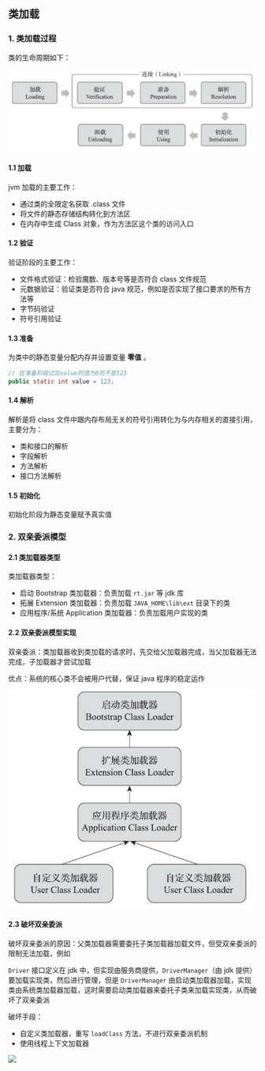 ## 类加载

### 1. 类加载过程

类的生命周期如下：

<img src="img/类的生命周期.png">

#### 1.1 加载

jvm 加载的主要工作：

- 通过类的全限定名获取 .class 文件
- 将文件的静态存储结构转化到方法区
- 在内存中生成 Class 对象，作为方法区这个类的访问入口

#### 1.2 验证

验证阶段的主要工作：

- 文件格式验证：检验魔数、版本号等是否符合 class 文件规范
- 元数据验证：验证类是否符合 java 规范，例如是否实现了接口要求的所有方法等
- 字节码验证
- 符号引用验证

#### 1.3 准备

为类中的静态变量分配内存并设置变量 **零值** 。

``` java
// 在准备阶段过后value的值为0而不是123
public static int value = 123;
```

#### 1.4 解析

解析是将 class 文件中跟内存布局无关的符号引用转化为与内存相关的直接引用，主要分为：

- 类和接口的解析
- 字段解析
- 方法解析
- 接口方法解析

#### 1.5 初始化

初始化阶段为静态变量赋予真实值



### 2. 双亲委派模型

#### 2.1 类加载器类型

类加载器类型：

- 启动 Bootstrap 类加载器：负责加载 `rt.jar` 等 jdk 库
- 拓展 Extension 类加载器：负责加载 `JAVA_HOME\lib\ext` 目录下的类
- 应用程序/系统 Application 类加载器：负责加载用户实现的类

#### 2.2 双亲委派模型实现

双亲委派：类加载器收到类加载的请求时，先交给父加载器完成，当父加载器无法完成，子加载器才尝试加载

优点：系统的核心类不会被用户代替，保证 java 程序的稳定运作

<img src="img/双亲委派模型.png">

#### 2.3 破坏双亲委派

破坏双亲委派的原因：父类加载器需要委托子类加载器加载文件，但受双亲委派的限制无法加载，例如

`Driver` 接口定义在 jdk 中，但实现由服务商提供，`DriverManager`（由 jdk 提供）要加载实现类，然后进行管理，但是 `DriverManager` 由启动类加载器加载，实现类由系统类加载器加载，这时需要启动类加载器来委托子类来加载实现类，从而破坏了双亲委派

破坏手段：

- 自定义类加载器，重写 `loadClass` 方法，不进行双亲委派机制
- 使用线程上下文加载器



<img src="img/类加载.svg">